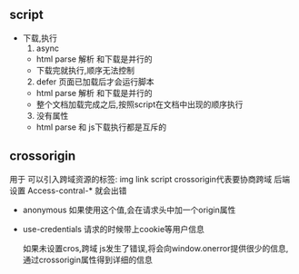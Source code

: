 ## script
- 下载,执行
  1. async
    - html parse 解析 和下载是并行的
    - 下载完就执行,顺序无法控制
  2. defer
    页面已加载后才会运行脚本
    - html parse 解析 和下载是并行的
    - 整个文档加载完成之后,按照script在文档中出现的顺序执行
  3. 没有属性
    - html parse 和 js下载执行都是互斥的
    
## crossorigin
  用于 可以引入跨域资源的标签: img link script
  crossorigin代表要协商跨域
  后端设置 Access-contral-* 就会出错
  - anonymous
    如果使用这个值,会在请求头中加一个origin属性
  - use-credentials
    请求的时候带上cookie等用户信息

    
    如果未设置cros,跨域 js发生了错误,将会向window.onerror提供很少的信息,通过crossorigin属性得到详细的信息